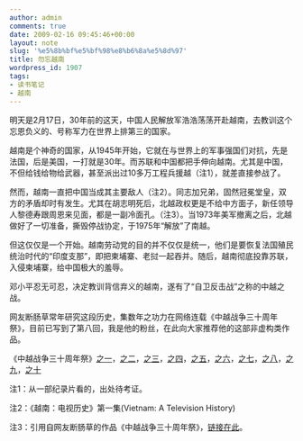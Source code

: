 ```yaml
---
author: admin
comments: true
date: 2009-02-16 09:45:46+00:00
layout: note
slug: '%e5%8b%bf%e5%bf%98%e8%b6%8a%e5%8d%97'
title: 勿忘越南
wordpress_id: 1907
tags:
- 读书笔记
- 越南
---
```


明天是2月17日，30年前的这天，中国人民解放军浩浩荡荡开赴越南，去教训这个忘恩负义的、号称军力在世界上排第三的国家。

越南是个神奇的国家，从1945年开始，它就在与世界上的军事强国们对抗，先是法国，后是美国，一打就是30年。而苏联和中国都把手伸向越南。尤其是中国，不但给钱给物给武器，甚至派出过10多万工程兵援越（注1），就差直接参战了。

然而，越南一直把中国当成其主要敌人（注2）。同志加兄弟，固然冠冕堂皇，双方的矛盾却时有发生。尤其在胡志明死后，北越政权更是不给中方面子，新任领导人黎德寿跟周恩来见面，都是一副冷面孔。（注3）。当1973年美军撤离之后，北越做好了一切准备，撕毁停战协定，于1975年“解放”了南越。

但这仅仅是一个开始。越南劳动党的目的并不仅仅是统一，他们是要恢复法国殖民统治时代的“印度支那”，即把柬埔寨、老挝一起吞并。随后，越南彻底投靠苏联，入侵柬埔寨，给中国极大的羞辱。

邓小平忍无可忍，决定教训背信弃义的越南，遂有了“自卫反击战”之称的中越之战。

网友断肠草常年研究这段历史，集数年之功力在网络连载《中越战争三十周年祭》，目前已写到了第八回，我是他的粉丝，在此向大家推荐他的这部非虚构类作品。

《中越战争三十周年祭》[之一](http://www.paowang.com/cgi-bin/forum/viewpost.cgi?which=paowang&id=796508)，[之二](http://www.paowang.com/cgi-bin/forum/viewpost.cgi?which=paowang&id=796593)，[之三](http://www.paowang.com/cgi-bin/forum/viewpost.cgi?which=paowang&id=796776)，[之四](http://www.paowang.com/cgi-bin/forum/viewpost.cgi?which=paowang&id=796953)，[之五](http://www.paowang.com/cgi-bin/forum/viewpost.cgi?which=paowang&id=797133)，[之六](http://www.paowang.com/cgi-bin/forum/viewpost.cgi?which=paowang&id=797247)，[之七](http://www.paowang.com/cgi-bin/forum/viewpost.cgi?which=paowang&id=797255)，[之八](http://www.paowang.com/cgi-bin/forum/viewpost.cgi?which=paowang&id=797490)，[之九](http://www.paowang.com/cgi-bin/forum/viewpost.cgi?which=paowang&id=797621)，[之十](http://www.paowang.com/cgi-bin/forum/viewpost.cgi?which=paowang&id=797855)

注1：从一部纪录片看的，出处待考证。

注2：《越南：电视历史》第一集(Vietnam: A Television History)

注3：引用自网友断肠草的作品《中越战争三十周年祭》，[链接在此](http://www.paowang.com/cgi-bin/forum/viewpost.cgi?which=paowang&id=797255)。
